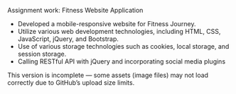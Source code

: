 Assignment work: Fitness Website Application
- Developed a mobile-responsive website for Fitness Journey.
- Utilize various web development technologies, including HTML, CSS, JavaScript, jQuery, and Bootstrap.
- Use of various storage technologies such as cookies, local storage, and session storage.
- Calling RESTful API with jQuery and incorporating social media plugins

This version is incomplete — some assets (image files) may not load correctly due to GitHub’s upload size limits.
